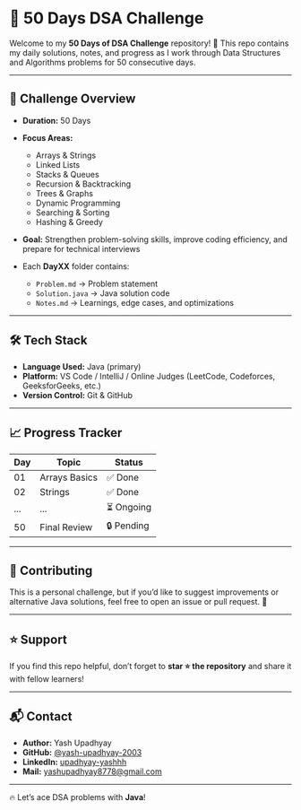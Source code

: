 # 🚀 50 Days DSA Challenge

Welcome to my **50 Days of DSA Challenge** repository! 🎯
This repo contains my daily solutions, notes, and progress as I work through Data Structures and Algorithms problems for 50 consecutive days.

---

## 📌 Challenge Overview

* **Duration:** 50 Days
* **Focus Areas:**

  * Arrays & Strings
  * Linked Lists
  * Stacks & Queues
  * Recursion & Backtracking
  * Trees & Graphs
  * Dynamic Programming
  * Searching & Sorting
  * Hashing & Greedy
* **Goal:** Strengthen problem-solving skills, improve coding efficiency, and prepare for technical interviews
* Each **DayXX** folder contains:
  * `Problem.md` → Problem statement  
  * `Solution.java` → Java solution code  
  * `Notes.md` → Learnings, edge cases, and optimizations  

---

## 🛠️ Tech Stack

* **Language Used:** Java (primary)  
* **Platform:** VS Code / IntelliJ / Online Judges (LeetCode, Codeforces, GeeksforGeeks, etc.)  
* **Version Control:** Git & GitHub  

---

## 📈 Progress Tracker

| Day | Topic         | Status     |
| --- | ------------- | ---------- |
| 01  | Arrays Basics | ✅ Done     |
| 02  | Strings       | ✅ Done     |
| ... | ...           | ⏳ Ongoing  |
| 50  | Final Review  | 🔒 Pending |

---

## 🤝 Contributing

This is a personal challenge, but if you’d like to suggest improvements or alternative Java solutions, feel free to open an issue or pull request. 🚀  

---

## ⭐ Support

If you find this repo helpful, don’t forget to **star ⭐ the repository** and share it with fellow learners!

---

## 📬 Contact

* **Author:** Yash Upadhyay
* **GitHub:** [@yash-upadhyay-2003](https://github.com/yash-upadhyay-2003)  
* **LinkedIn:** [upadhyay-yashhh](www.linkedin.com/in/upadhyay-yashhh)  
* **Mail:** [yashupadhyay8778@gmail.com](mailto:yashupadhyay8778@gmail.com)

---

🔥 Let’s ace DSA problems with **Java**!
